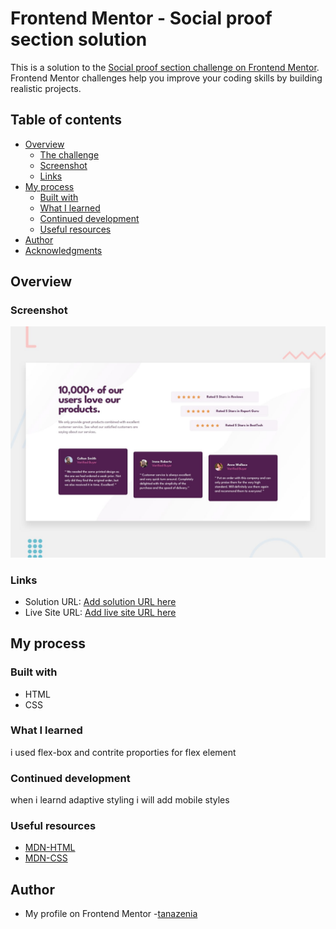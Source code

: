 # Frontend Mentor - Social proof section solution

This is a solution to the [Social proof section challenge on Frontend Mentor](https://www.frontendmentor.io/challenges/social-proof-section-6e0qTv_bA). Frontend Mentor challenges help you improve your coding skills by building realistic projects. 

## Table of contents

- [Overview](#overview)
  - [The challenge](https://www.frontendmentor.io/challenges/social-proof-section-6e0qTv_bA)
  - [Screenshot](#screenshot)
  - [Links](#links)
- [My process](#my-process)
  - [Built with](#built-with)
  - [What I learned](#what-i-learned)
  - [Continued development](#continued-development)
  - [Useful resources](#useful-resources)
- [Author](#author)
- [Acknowledgments](#acknowledgments)

## Overview

### Screenshot

![](./desktop-preview.jpg)

### Links

- Solution URL: [Add solution URL here](https://github.com/tanazenia/section-social-proof)
- Live Site URL: [Add live site URL here](https://tanazenia.github.io/section-social-proof/)

## My process

### Built with

- HTML
- CSS

### What I learned

i used flex-box and contrite proporties for flex element

### Continued development

when i learnd adaptive styling i will add mobile styles 

### Useful resources

- [MDN-HTML](https://developer.mozilla.org/en-US/docs/Web/HTML)
- [MDN-CSS](https://developer.mozilla.org/en-US/docs/Web/CSS)

## Author

- My profile on Frontend Mentor -[tanazenia](https://www.frontendmentor.io/profile/tanazenia)



